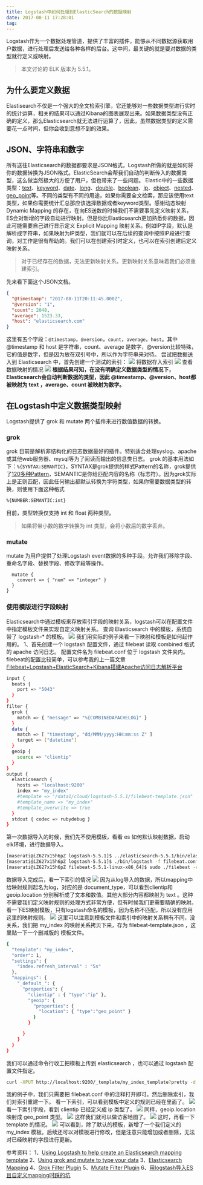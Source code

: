 ```yaml
---
title: Logstash中如何处理到ElasticSearch的数据映射
date: 2017-08-11 17:28:01
tag: 
---
```


Logstash作为一个数据处理管道，提供了丰富的插件，能够从不同数据源获取用户数据，进行处理后发送给各种各样的后台。这中间，最关键的就是要对数据的类型就行定义或映射。
> 本文讨论的 ELK 版本为 5.5.1。


## 为什么要定义数据
Elastisearch不仅是一个强大的全文检索引擎，它还能够对一些数据类型进行实时的统计运算，相关的结果可以通过Kibana的图表展现出来。如果数据类型没有正确的定义，那么Elasticsearch就无法进行运算了，因此，虽然数据类型的定义需要花一点时间，但你会收到意想不到的效果。

## JSON、字符串和数字
所有送往Elasticsearch的数据都要求是JSON格式，Logstash所做的就是如何将你的数据转换为JSON格式。ElasticSearch会帮我们自动的判断传入的数据类型，这么做当然极大的方便了用户，但也带来了一些问题。
Elastic中的一些数据类型：[text](https://www.elastic.co/guide/en/elasticsearch/reference/current/text.html)、[keyword](https://www.elastic.co/guide/en/elasticsearch/reference/current/keyword.html)、[date](https://www.elastic.co/guide/en/elasticsearch/reference/current/date.html)、[long](https://www.elastic.co/guide/en/elasticsearch/reference/current/number.html)、[double](https://www.elastic.co/guide/en/elasticsearch/reference/current/number.html)、[boolean](https://www.elastic.co/guide/en/elasticsearch/reference/current/boolean.html)、[ip](https://www.elastic.co/guide/en/elasticsearch/reference/current/ip.html)、[object](https://www.elastic.co/guide/en/elasticsearch/reference/current/object.html)、[nested](https://www.elastic.co/guide/en/elasticsearch/reference/current/nested.html)、[geo_point](https://www.elastic.co/guide/en/elasticsearch/reference/current/geo-point.html)等。不同的类型有不同的用途，如果你需要全文检索，那应该使用text类型，如果你需要统计汇总那应该选择数据或者keyword类型。感谢动态映射 Dynamic Mapping 的存在，在向ES送数的时候我们不需要事先定义映射关系，ES会对新增的字段自动进行映射。但是你比Elasticsearch更加熟悉你的数据，因此可能需要自己进行显示定义 Explicit Mapping 映射关系。例如IP字段，默认是解析成字符串，如果映射为IP类型，我们就可以在后续的查询中按照IP段进行查询，对工作是很有帮助的。我们可以在创建索引时定义，也可以在索引创建后定义映射关系。
> 对于已经存在的数据，无法更新映射关系。更新映射关系意味着我们必须重建索引。

先来看下面这个JSON文档。
```json
{
  "@timestamp": "2017-08-11T20:11:45.000Z",
  "@version": "1",
  "count": 2048,
  "average": 1523.33,
  "host": "elasticsearch.com"
}
```
这里有五个字段：```@timestamp```，```@version```，```count```，```average```，```host```。其中 @timestamp 和 host 是字符串，count、average 是数字，@version比较特殊，它的值是数字，但是因为放在双引号中，所以作为字符串来对待。
尝试把数据送入到 Elasticsearch 中，首先创建一个测试的索引：
![](./20170811-elasticsearch-data-mapping-in-logstash/39469-20170811172249929-901624181.png)
将数据存入索引
![](./20170811-elasticsearch-data-mapping-in-logstash/39469-20170811172301960-1150423241.png)
查看数据映射的情况
![](./20170811-elasticsearch-data-mapping-in-logstash/39469-20170811172314288-1982265310.png)
**根据结果可知，在没有明确定义数据类型的情况下，Elasticsearch会自动判断数据的类型，因此 @timestamp、@version、host都被映射为 text ，average、count 被映射为数字。**

## 在Logstash中定义数据类型映射
Logstash提供了 grok 和 mutate 两个插件来进行数值数据的转换。

### grok
grok 目前是解析非结构化的日志数据最好的插件。特别适合处理syslog、apache或其他web服务器、mysql等为了阅读而输出的信息类日志。
grok 的基本用法如下：```%{SYNTAX:SEMANTIC}```，SYNTAX是grok提供的样式Pattern的名称，grok提供了[120多种Pattern](https://github.com/logstash-plugins/logstash-patterns-core/tree/master/patterns)，SEMANTIC是你给匹配内容的名称（标志符）。因为grok实际上是正则匹配，因此任何输出都默认转换为字符类型，如果你需要数据类型的转换，则使用下面这种格式
```bash
%{NUMBER:SEMANTIC:int}
```
目前，类型转换仅支持 int 和 float 两种类型。
> 如果将带小数的数字转换为 int 类型，会将小数后的数字丢弃。


### mutate
mutate 为用户提供了处理Logstash event数据的多种手段。允许我们移除字段、重命名字段、替换字段、修改字段等操作。
```filter {
  mutate {
    convert => { "num" => "integer" }
  }
}
```

### 使用模版进行字段映射
Elasticsearch中通过模板来存放索引字段的映射关系，logstash可以在配置文件中指定模板文件来实现自定义映射关系。
查询 Elasticsearch 中的模板，系统自带了 logstash-* 的模板。
![](./20170811-elasticsearch-data-mapping-in-logstash/39469-20170811172341726-2022060215.png)
我们用实际的例子来看一下映射和模板是如何起作用的。
1、首先创建一个 logstash 配置文件，通过 filebeat 读取 combined 格式的 apache 访问日志。
配置文件名为 filebeat.conf 位于 logstash 文件夹内。filebeat的配置比较简单，可以参考我的上一篇文章[Filebeat+Logstash+ElasticSearch+Kibana搭建Apache访问日志解析平台](http://www.cnblogs.com/cocowool/p/7338426.html)

```bash
input {
  beats {
    port => "5043"
  }
}
filter {
  grok {
    match => { "message" => "%{COMBINEDAPACHELOG}" }
  }
  date {
    match => [ "timestamp", "dd/MMM/yyyy:HH:mm:ss Z" ]
    target => ["datetime"]
  }
  geoip {
    source => "clientip"
  }
}
output {
  elasticsearch {
    hosts => "localhost:9200"
    index => "my_index"
    #template => "/data1/cloud/logstash-5.5.1/filebeat-template.json"
    #template_name => "my_index"
    #template_overwrite => true
  }
  stdout { codec => rubydebug }
}
```
第一次数据导入的时候，我们先不使用模板，看看 es 如何默认映射数据，启动elk环境，进行数据导入。
```bash
[maserati@iZ627x15h6pZ logstash-5.5.1]$ ../elasticsearch-5.5.1/bin/elasticsearch 
[maserati@iZ627x15h6pZ logstash-5.5.1]$ ./bin/logstash -f filebeat.conf 
[maserati@iZ627x15h6pZ filebeat-5.5.1-linux-x86_64]$ sudo ./filebeat -e -c filebeat.yml -d "publish"
```
数据导入完成后，看一下索引的情况
![](./20170811-elasticsearch-data-mapping-in-logstash/39469-20170811172547288-1536608024.png)
因为从log导入的数据，所以mapping中给映射规则起名为log，对应的是 document_type，可以看到clientip和 geoip.location 分别解析成了文本和数值。其他大部分内容都映射为 text 。这种不需要我们定义映射规则的处理方式非常方便，但有时候我们更需要精确的映射。
看一下ES映射模板，只有logstash命名的模板，因为名称不匹配，所以没有应用这里的映射规则。
![](./20170811-elasticsearch-data-mapping-in-logstash/39469-20170811172611742-1957071184.png)
这里可以注意到模板文件和索引中的映射关系稍有不同，没关系，我们把 my_index 的映射关系拷贝下来，存为 filebeat-template.json ，这里贴一下一个删减版的 模板文件。

```bash
{
  "template": "my_index",
  "order": 1,
  "settings": {
    "index.refresh_interval" : "5s"
  },
  "mappings": {
    "_default_": {
      "properties": {
        "clientip" : { "type":"ip" },
        "geoip": {
          "properties": {
            "location": { "type":"geo_point" }
          }
        }

      }
    }
  }
}
```
我们可以通过命令行收工把模板上传到 elasticsearch ，也可以通过 logstash 配置文件指定。
```bash
curl -XPUT http://localhost:9200/_template/my_index_template?pretty -d @filebeat-template.json
```
我的例子中，我们只需要把 filebeat.conf 中的注释打开即可。然后删除索引，我们对索引重建一下。
看一下索引，可以看到模板中定义的规则已经在里面了。
![](./20170811-elasticsearch-data-mapping-in-logstash/39469-20170811172643695-153584130.png)
看一下索引字段，看到 clientip 已经定义成 ip 类型了。
![](./20170811-elasticsearch-data-mapping-in-logstash/39469-20170811172702570-768463545.png)
同样，geoip.location映射成 geo_point 类型。
![](./20170811-elasticsearch-data-mapping-in-logstash/39469-20170811172716226-1525265207.png)
这样我们就可以做访客地图了。
![](./20170811-elasticsearch-data-mapping-in-logstash/39469-20170811172731195-1160532515.png)
这时，再看一下 template 的情况。
![](./20170811-elasticsearch-data-mapping-in-logstash/39469-20170811172746163-1334997107.png)
可以看到，除了默认的模板，新增了一个我们定义的 my_index 模板。后续还可以对模板进行修改，但是注意只能增加或者删除，无法对已经映射的字段进行更新。

参考资料：
1、[Using Logstash to help create an Elasticsearch mapping template](https://www.elastic.co/blog/logstash_lesson_elasticsearch_mapping)
2、[Using grok and mutate to type your data](https://www.elastic.co/blog/little-logstash-lessons-part-using-grok-mutate-type-data)
3、[Elasticsearch Mapping](https://www.elastic.co/guide/en/elasticsearch/reference/current/mapping.html#mapping-type)
4、[Grok Filter Plugin](https://www.elastic.co/guide/en/logstash/current/plugins-filters-grok.html)
5、[Mutate Filter Plugin](https://www.elastic.co/guide/en/logstash/current/plugins-filters-mutate.html)
6、[用logstash导入ES且自定义mapping时踩的坑](http://m.blog.csdn.net/u012516166/article/details/75106184)